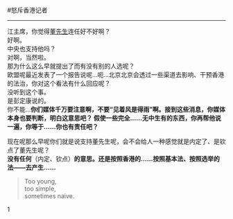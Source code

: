 #怒斥香港记者  
  
---  
  
江主席，你觉得[董先生](https://zh.wikiquote.org/wiki/%E8%91%A3%E5%BB%BA%E5%8D%8E)连任好不好啊？  
好啊。  
中央也支持他吗？  
对啊，当然啦。  
那为什么这么早就提出了而有没有别的人选呢？  
欧盟呢最近发表了一个报告说呢...呃...北京北京会透过一些渠道去影响、干预香港的法治，你对这个看法有什么回应呢？  
没听到这个事。  
是彭定康说的。  
你不能...**你们媒体千万要注意啊，不要“见着风是得雨”啊。接到这些消息，你媒体本身也要判断，明白这意思吧？ 假使一些完全……无中生有的东西，你再帮他说一遍，你等于……你也有责任吧？**  
  
现在呢那么早呢你们就是说支持董先生呢，会不会给人一种感觉就是内定了、是钦点了董先生呢？  
**没有任何**（内定、钦点）**的意思。还是按照香港的……按照基本法、按照选举的法——去产生……**  
>Too young,  
too simple,  
sometimes naive.  
  
1